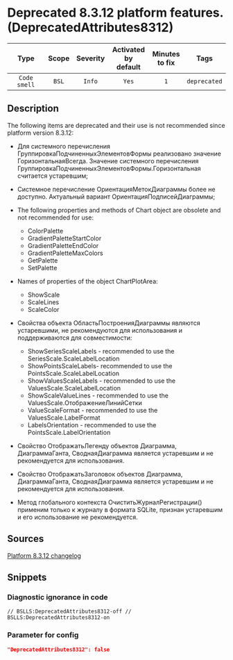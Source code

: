 # Deprecated 8.3.12 platform features. (DeprecatedAttributes8312)

Type | Scope | Severity | Activated<br>by default | Minutes<br>to fix | Tags
:-: | :-: | :-: | :-: | :-: | :-:
`Code smell` | `BSL` | `Info` | `Yes` | `1` | `deprecated`

<!-- Блоки выше заполняются автоматически, не трогать -->

## Description

<!-- Описание диагностики заполняется вручную. Необходимо понятным языком описать смысл и схему работу -->

The following items are deprecated and their use is not recommended since platform version 8.3.12:

- Для системного перечисления ГруппировкаПодчиненныхЭлементовФормы реализовано значение ГоризонтальнаяВсегда. Значение системного перечисления ГруппировкаПодчиненныхЭлементовФормы.Горизонтальная считается устаревшим;

- Системное перечисление ОриентацияМетокДиаграммы более не доступно. Актуальный вариант ОриентацияПодписейДиаграммы;

- The following properties and methods of Chart object are obsolete and not recommended for use:

    - ColorPalette
    - GradientPaletteStartColor
    - GradientPaletteEndColor
    - GradientPaletteMaxColors
    - GetPalette
    - SetPalette

- Names of properties of the object ChartPlotArea:

    - ShowScale
    - ScaleLines
    - ScaleColor

- Свойства объекта ОбластьПостроенияДиаграммы являются устаревшими, не рекомендуются для использования и поддерживаются для совместимости:

    - ShowSeriesScaleLabels - recommended to use the SeriesScale.ScaleLabelLocation
    - ShowPointsScaleLabels- recommended to use the PointsScale.ScaleLabelLocation
    - ShowValuesScaleLabels - recommended to use the ValuesScale.ScaleLabelLocation
    - ShowScaleValueLines - recommended to use the ValuesScale.ОтображениеЛинийСетки
    - ValueScaleFormat - recommended to use the ValuesScale.LabelFormat
    - LabelsOrientation - recommended to use the PointsScale.LabelOrientation

- Свойство ОтображатьЛегенду объектов Диаграмма, ДиаграммаГанта, СводнаяДиаграмма является устаревшим и не рекомендуется для использования.

- Свойство ОтображатьЗаголовок объектов Диаграмма, ДиаграммаГанта, СводнаяДиаграмма является устаревшим и не рекомендуется для использования.

- Метод глобального контекста ОчиститьЖурналРегистрации() применим только к журналу в формата SQLite, признан устаревшим и его использование не рекомендуется.

## Sources

<!-- Необходимо указывать ссылки на все источники, из которых почерпнута информация для создания диагностики -->

[Platform 8.3.12 changelog](https://1c-dn.com/library/v8update_2079252603_new_functionality_and_changes/)

## Snippets

<!-- Блоки ниже заполняются автоматически, не трогать -->

### Diagnostic ignorance in code

```bsl
// BSLLS:DeprecatedAttributes8312-off // BSLLS:DeprecatedAttributes8312-on
```

### Parameter for config

```json
"DeprecatedAttributes8312": false
```
